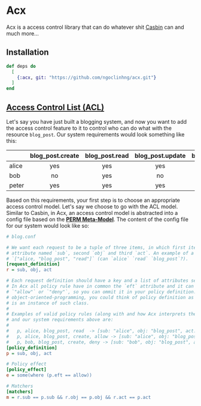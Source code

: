 # Acx
Acx is a access control library that can do whatever shit [Casbin](https://casbin.org/) can and much more...

## Installation

```elixir
def deps do
  [
    {:acx, git: "https://github.com/ngoclinhng/acx.git"}
  ]
end
```

## [Access Control List (ACL)](https://en.wikipedia.org/wiki/Access-control_list)

Let's say you have just built a blogging system, and now you want to add the
access control feature to it to control who can do what with the resource `blog_post`. Our system requirements would look something like this:

|       | blog_post.create | blog_post.read | blog_post.update | blog_post.delete |
| ----- |:----------------:|:--------------:|:----------------:|:----------------:|
| alice |     yes          |       yes      |        yes       |          yes     |
| bob   |     no           |       yes      |        no        |          yes     |
| peter |     yes          |       yes      |        yes       |          no      |

Based on this requirements, your first step is to choose an appropriate access control model. Let's say we choose to go with the ACL model. Similar to Casbin, in Acx, an access control model is abstracted into a config file based on the **[PERM Meta-Model](https://vicarie.in/posts/generalized-authz.html)**. The content of the config file for our system would look like so:

```ini
# blog.conf

# We want each request to be a tuple of three items, in which first item associated with the
# attribute named `sub`, second `obj` and third `act`. An example of a valid request is
# `["alice, "blog_post", "read"]` (can `alice` `read` `blog_post`?).
[request_definition]
r = sub, obj, act

# Each request definition should have a key and a list of attributes separated by an equal `=` sign.
# In Acx all policy rule have in common the `eft` attribute and it can only take value of either
# `"allow"` or `"deny"`, so you can ommit it in your policy definition. If you're familiar with
# object-oriented-programming, you could think of policy definition as a class and each policy rule
# is an instance of such class.
#
# Examples of valid policy rules (along with and how Acx interprets them) based on this definition
# and our system requirements above are:
#
#   p, alice, blog_post, read  -> [sub: "alice", obj: "blog_post", act: "read", eft: "allow"]
#   p, alice, blog_post, create, allow -> [sub: "alice", obj: "blog_post", act: "create", eft: "allow"]
#   p, bob, blog_post, create, deny -> [sub: "bob", obj: "blog_post", act: "create", eft: "deny"]
[policy_definition]
p = sub, obj, act

# Policy effect
[policy_effect]
e = some(where (p.eft == allow))

# Matchers
[matchers]
m = r.sub == p.sub && r.obj == p.obj && r.act == p.act

```
